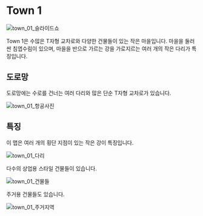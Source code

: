 # Town 1

![town_01_슬라이드쇼](../img/catalogue/maps/town01/town01_panorama.webp)

Town 1은 수많은 T자형 교차로와 다양한 건물들이 있는 작은 마을입니다. 마을을 둘러싼 침엽수림이 있으며, 마을을 반으로 가르는 강을 가로지르는 여러 개의 작은 다리가 특징입니다.

## 도로망

도로망에는 수로를 건너는 여러 다리와 많은 단순 T자형 교차로가 있습니다.

![town_01_항공사진](../img/catalogue/maps/town01/town01aerial.webp)

## 특징

이 맵은 여러 개의 횡단 지점이 있는 작은 강이 특징입니다.

![town_01_다리](../img/catalogue/maps/town01/town01_bridge.webp)

다수의 상업용 스타일 건물들이 있습니다.

![town_01_건물들](../img/catalogue/maps/town01/town01_commercial_buildings.webp)

주거용 건물들도 있습니다.

![town_01_주거지역](../img/catalogue/maps/town01/town01_residential_buildings.webp)